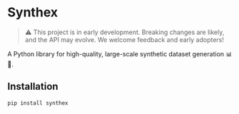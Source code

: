 # Synthex

> ⚠️
> This project is in early development. Breaking changes are likely, and the API may evolve. We welcome feedback and early adopters!

A Python library for high-quality, large-scale synthetic dataset generation 📊🧪.

## Installation

`pip install synthex`
